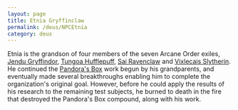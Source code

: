 ```yaml
---
layout: page
title: Etnia Gryffinclaw
permalink: /deus/NPCEtnia
category: deus
---
```

Etnia is the grandson of four members of the seven Arcane Order exiles, [Jendu Gryffindor](NPCJendu), [Tungoa Hufflepuff](NPCTungoa), [Sai Ravenclaw](NPCSai) and [Vixlecais Slytherin](NPCVix). He continued the [Pandora's Box](OrgPandora) work begun by his grandparents, and eventually made several breakthroughs enabling him to complete the organization's original goal. However, before he could apply the results of his research to the remaining test subjects, he burned to death in the fire that destroyed the Pandora's Box compound, along with his work.
